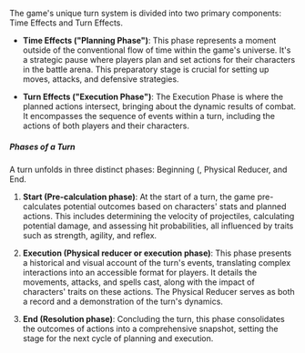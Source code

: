 The game's unique turn system is divided into two primary components: Time Effects and Turn Effects.

- **Time Effects ("Planning Phase")**: This phase represents a moment outside of the conventional flow of time within the game's universe. It's a strategic pause where players plan and set actions for their characters in the battle arena. This preparatory stage is crucial for setting up moves, attacks, and defensive strategies.
    
- **Turn Effects ("Execution Phase")**: The Execution Phase is where the planned actions intersect, bringing about the dynamic results of combat. It encompasses the sequence of events within a turn, including the actions of both players and their characters.
##### Phases of a Turn

A turn unfolds in three distinct phases: Beginning (, Physical Reducer, and End.

1. **Start (Pre-calculation phase)**: At the start of a turn, the game pre-calculates potential outcomes based on characters' stats and planned actions. This includes determining the velocity of projectiles, calculating potential damage, and assessing hit probabilities, all influenced by traits such as strength, agility, and reflex.
    
2. **Execution (Physical reducer or execution phase)**: This phase presents a historical and visual account of the turn's events, translating complex interactions into an accessible format for players. It details the movements, attacks, and spells cast, along with the impact of characters' traits on these actions. The Physical Reducer serves as both a record and a demonstration of the turn's dynamics.
    
3. **End (Resolution phase)**: Concluding the turn, this phase consolidates the outcomes of actions into a comprehensive snapshot, setting the stage for the next cycle of planning and execution.
